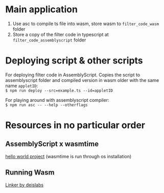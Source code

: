 # Main application
1. Use asc to compile ts file into wasm, store wasm to `filter_code_wasm` folder
2. Store a copy of the filter code in typescript at `filter_code_assemblyscript` folder
# Deploying script & other scripts
For deploying filter code in AssemblyScript. Copies the script to assemblyscript folder and compiled version in wasm older with the same name `appletID`:
<br>`$ npm run deploy --src=example.ts --id=appletID` <br>

For playing around with assemblyscript compiler:
<br>`$ npm run asc -- --help --otherflags` <br>

# Resources in no particular order
## AssemblyScript x wasmtime
[hello world project](https://github.com/bytecodealliance/wasmtime/tree/main/docs/assemblyscript-hello-world) (wasmtime is run through os installation)

## Running Wasm 
[Linker by deislabs](https://deislabs.io/posts/a-simple-wasm-linker-js/)